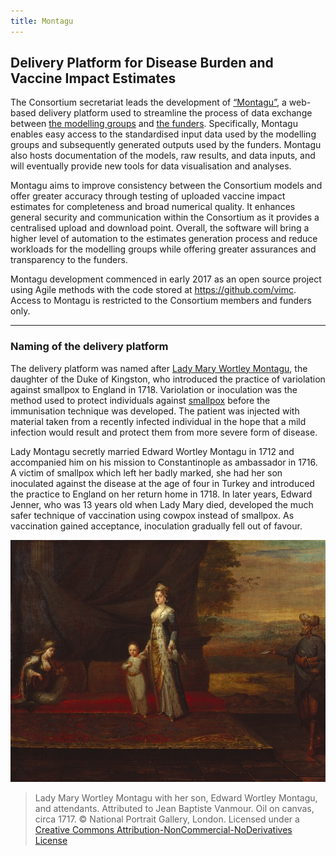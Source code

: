 ```yaml
---
title: Montagu  
---
```


## Delivery Platform for Disease Burden and Vaccine Impact Estimates   

The Consortium secretariat leads the development of [“Montagu”](https://montagu.vaccineimpact.org/), a web-based delivery platform used to streamline the process of data exchange between [the modelling groups](/modellers) and [the funders](/partners/#funders). Specifically, Montagu enables easy access to the standardised input data used by the modelling groups and subsequently generated outputs used by the funders. Montagu also hosts documentation of the models, raw results, and data inputs, and will eventually provide new tools for data visualisation and analyses. 

Montagu aims to improve consistency between the Consortium models and offer greater accuracy through testing of uploaded vaccine impact estimates for completeness and broad numerical quality. It enhances general security and communication within the Consortium as it provides a centralised upload and download point. Overall, the software will bring a higher level of automation to the estimates generation process and reduce workloads for the modelling groups while offering greater assurances and transparency to the funders. 

Montagu development commenced in early 2017 as an open source project using Agile methods with the code stored at https://github.com/vimc. Access to Montagu is restricted to the Consortium members and funders only. 

---     

### Naming of the delivery platform    

The delivery platform was named after [Lady Mary Wortley Montagu]( https://www.britannica.com/biography/Lady-Mary-Wortley-Montagu ), the daughter of the Duke of Kingston, who introduced the practice of variolation against smallpox to England in 1718. Variolation or inoculation was the method used to protect individuals against [smallpox]( http://www.who.int/csr/disease/smallpox/en/) before the immunisation technique was developed. The patient was injected with material taken from a recently infected individual in the hope that a mild infection would result and protect them from more severe form of disease. 

Lady Montagu secretly married Edward Wortley Montagu in 1712 and accompanied him on his mission to Constantinople as ambassador in 1716. A victim of smallpox which left her badly marked, she had her son inoculated against the disease at the age of four in Turkey and introduced the practice to England on her return home in 1718. In later years, Edward Jenner, who was 13 years old when Lady Mary died, developed the much safer technique of vaccination using cowpox instead of smallpox. As vaccination gained acceptance, inoculation gradually fell out of favour. 

[![](/img/lady_montagu_portrait.jpg)](/img/lady_montagu_portrait.jpg)

> Lady Mary Wortley Montagu with her son, Edward Wortley Montagu, and attendants. Attributed to Jean Baptiste Vanmour. Oil on canvas, circa 1717. © National Portrait Gallery, London. Licensed under a [Creative Commons Attribution-NonCommercial-NoDerivatives License](https://creativecommons.org/licenses/by-nc-nd/3.0/#) 

     

